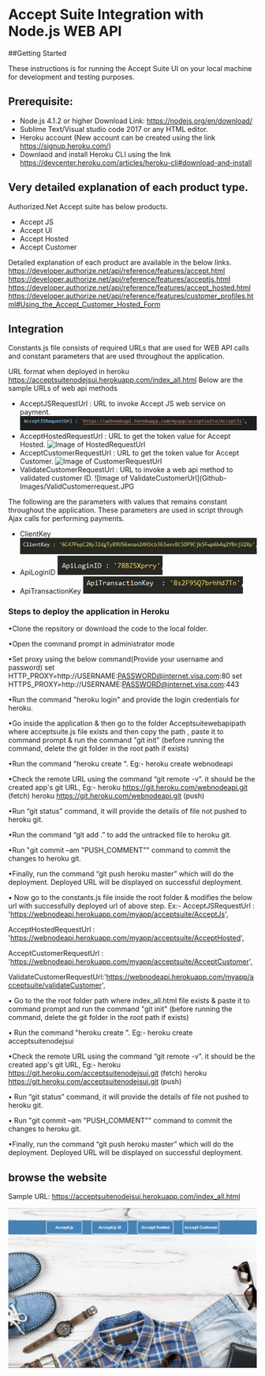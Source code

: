 # Accept Suite Integration with Node.js WEB API

##Getting Started

These instructions is for running the Accept Suite UI on your local machine for development and testing purposes.


## Prerequisite:
*	Node.js 4.1.2 or higher Download Link: https://nodejs.org/en/download/
*   Sublime Text/Visual studio code 2017 or any HTML editor.
*	Heroku account (New account can be created using the link https://signup.heroku.com/)
*   Downlaod and install Heroku CLI using the link https://devcenter.heroku.com/articles/heroku-cli#download-and-install


## Very detailed explanation of each product type.
Authorized.Net Accept suite has below products.
*	Accept JS
*	Accept UI
*	Accept Hosted
*	Accept Customer

Detailed explanation of each product are available in the below links.
https://developer.authorize.net/api/reference/features/accept.html
https://developer.authorize.net/api/reference/features/acceptjs.html
https://developer.authorize.net/api/reference/features/accept_hosted.html
https://developer.authorize.net/api/reference/features/customer_profiles.html#Using_the_Accept_Customer_Hosted_Form

## Integration
Constants.js file consists of required URLs that are used for WEB API calls and constant parameters that are used throughout the application.

URL format when deployed in heroku 
https://acceptsuitenodejsui.herokuapp.com/index_all.html
Below are the sample URLs of web api methods

* AcceptJSRequestUrl : URL to invoke Accept JS web service on payment.
![Image of AcceptJSRequestUrl](Github-Images/AcceptjsRequestUrl.JPG)
* AcceptHostedRequestUrl : URL to get the token value for Accept Hosted.
![Image of HostedRequestUrl](Github-Images/Hostedrequesturl.JPG)
* AcceptCustomerRequestUrl : URL to get the token value for Accept Customer.
![Image of CustomerRequestUrl](Github-Images/CustomerRequesturl.JPG)
* ValidateCustomerRequestUrl : URL to invoke a web api method to validated customer ID.
![Image of ValidateCustomerUrl](Github-Images/ValidCustomerrequest.JPG

The following are the parameters with values that remains constant throughout the application. These parameters are used in script through Ajax calls for performing payments.

* ClientKey
![Image of ClientKey](Github-Images/clientKey.PNG)
* ApiLoginID
![Image of ApiLoginID](Github-Images/apiLogin.PNG)
* ApiTransactionKey
![Image of ApiTransactionKey](Github-Images/apiTransactionKey.PNG)

### Steps to deploy the application in Heroku

•Clone the repsitory or download the code to the local folder.


•Open the command prompt in administrator mode


•Set proxy using the below command(Provide your username and password)
 set HTTP_PROXY=http://USERNAME:PASSWORD@internet.visa.com:80
 set HTTPS_PROXY=http://USERNAME:PASSWORD@internet.visa.com:443


•Run the command "heroku login" and provide the login credentials for heroku.


•Go inside the application & then go to the folder Acceptsuitewebapipath where acceptsuite.js  file exists and  then copy the path , paste it to command prompt & 
run the command "git init" (before running the command, delete the git folder in the root path if exists)


•Run the command "heroku create ". Eg:- heroku create webnodeapi


•Check the remote URL using the command “git remote -v”. it should be the created app's git URL,
 Eg:- heroku  https://git.heroku.com/webnodeapi.git (fetch)
      heroku  https://git.heroku.com/webnodeapi.git (push)

•Run “git status” command, it will provide the details of file not pushed to heroku git.


•Run the command “git add .” to add the untracked file to heroku git.


•Run "git commit –am "PUSH_COMMENT"" command to commit the changes to heroku git.


•Finally, run the command “git push heroku master” which will do the deployment. Deployed URL will be displayed on successful deployment.

• Now go to the constants.js file inside the root folder & modifies the  below   url  with successfully deployed url  of above step.
Ex:-
   AcceptJSRequestUrl : 'https://webnodeapi.herokuapp.com/myapp/acceptsuite/AcceptJs',

   AcceptHostedRequestUrl : 'https://webnodeapi.herokuapp.com/myapp/acceptsuite/AcceptHosted',

   AcceptCustomerRequestUrl : 'https://webnodeapi.herokuapp.com/myapp/acceptsuite/AcceptCustomer',

   ValidateCustomerRequestUrl:'https://webnodeapi.herokuapp.com/myapp/acceptsuite/validateCustomer',
   
• Go to the the root folder path where index_all.html file exists & paste it to command prompt  and run the command "git init" (before running the command, delete the git folder in the root path if exists)

• Run the command "heroku create ". Eg:- heroku create acceptsuitenodejsui

•Check the remote URL using the command “git remote -v”. it should be the created app's git URL,
 Eg:- heroku  https://git.heroku.com/acceptsuitenodejsui.git (fetch)
      heroku  https://git.heroku.com/acceptsuitenodejsui.git (push)
	  
• Run “git status” command, it will provide the details of file not pushed to heroku git.

• Run "git commit –am "PUSH_COMMENT"" command to commit the changes to heroku git.

•Finally, run the command “git push heroku master” which will do the deployment. Deployed URL will be displayed on successful deployment.

## browse the website

Sample URL: https://acceptsuitenodejsui.herokuapp.com/index_all.html

![Image of dashboard](Github-Images/dashboard.PNG)